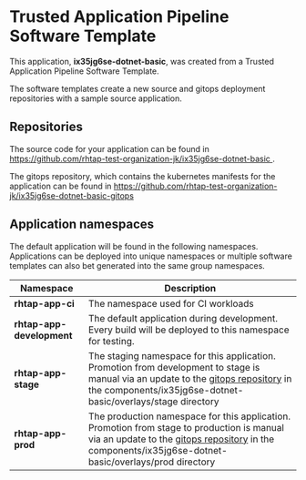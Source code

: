 # Trusted Application Pipeline Software Template

This application, **ix35jg6se-dotnet-basic**, was created from a Trusted Application Pipeline Software Template.

The software templates create a new source and gitops deployment repositories with a sample source application. 

## Repositories

The source code for your application can be found in [https://github.com/rhtap-test-organization-jk/ix35jg6se-dotnet-basic ](https://github.com/rhtap-test-organization-jk/ix35jg6se-dotnet-basic ).
 
The gitops repository, which contains the kubernetes manifests for the application can be found in 
[https://github.com/rhtap-test-organization-jk/ix35jg6se-dotnet-basic-gitops ](https://github.com/rhtap-test-organization-jk/ix35jg6se-dotnet-basic-gitops ) 

## Application namespaces 

The default application will be found in the following namespaces. Applications can be deployed into unique namespaces or multiple software templates can also bet generated into the same group namespaces.  

|  Namespace   |  Description   |  
| -------- | -------- |
| **rhtap-app-ci** | The namespace used for CI workloads |
| **rhtap-app-development** | The default application during development. Every build will be deployed to this namespace for testing. |
| **rhtap-app-stage** | The staging namespace for this application. Promotion from development to stage is manual via an update to the [gitops repository](https://github.com/rhtap-test-organization-jk/ix35jg6se-dotnet-basic-gitops ) in the components/ix35jg6se-dotnet-basic/overlays/stage directory |
| **rhtap-app-prod** | The production namespace for this application. Promotion from stage to production is manual via an update to the [gitops repository](https://github.com/rhtap-test-organization-jk/ix35jg6se-dotnet-basic-gitops ) in the components/ix35jg6se-dotnet-basic/overlays/prod directory |